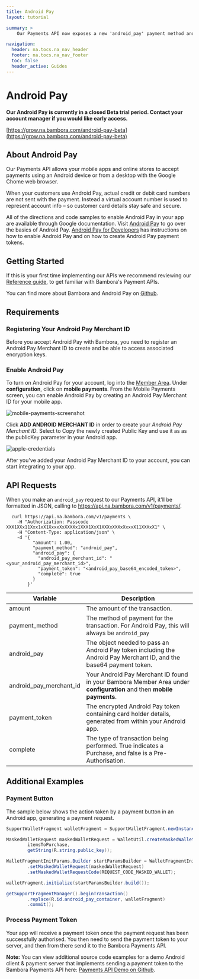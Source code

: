 ```yaml
---
title: Android Pay
layout: tutorial

summary: >
    Our Payments API now exposes a new 'android_pay' payment method and associated parameters to accept a base 64 encoded Android Pay payment token.

navigation:
  header: na.tocs.na_nav_header
  footer: na.tocs.na_nav_footer
  toc: false
  header_active: Guides
---
```


# Android Pay

**Our Android Pay is currently in a closed Beta trial period. Contact your account manager if you would like early access.**

[https://grow.na.bambora.com/android-pay-beta](https://grow.na.bambora.com/android-pay-beta)

## About Android Pay

Our Payments API allows your mobile apps and online stores to accept payments using an Android device or from a desktop with the Google Chome web browser.

When your customers use Android Pay, actual credit or debit card numbers are not sent with the payment. Instead a virtual account number is used to represent account info – so customer card details stay safe and secure.

All of the directions and code samples to enable Android Pay in your app are available through Google documentation. Visit [Android Pay](https://www.android.com/pay/) to go over the basics of Android Pay. [Android Pay for Developers](https://developers.google.com/android-pay/) has instructions on how to enable Android Pay and on how to create Android Pay payment tokens.

## Getting Started

If this is your first time implementing our APIs we recommend reviewing our [Reference guide](/docs/references/payment_APIs/), to get familiar with Bambora's Payment APIs.

You can find more about Bambora and Android Pay on [Github](https://github.com/bambora/na-payment-apis-demo).

## Requirements

### Registering Your Android Pay Merchant ID

Before you accept Android Pay with Bambora, you need to register an Android Pay Merchant ID to create and be able to access associated encryption keys.

### Enable Android Pay

To turn on Android Pay for your account, log into the [Member Area](https://web.na.bambora.com). Under **configuration**, click on **mobile payments**. From the Mobile Payments screen, you can enable Android Pay by creating an Android Pay Merchant ID for your mobile app.

<img src="/docs/guides/android_pay/android-mobile-payments-screenshot.png" alt="mobile-payments-screenshot">

Click **ADD ANDROID MERCHANT ID** in order to create your *Android Pay Merchant ID*. Select to Copy the newly created Public Key and use it as as the publicKey parameter in your Android app.

<img src="/docs/guides/android_pay/android-input.png" alt="apple-credentials">

After you've added your Android Pay Merchant ID to your account, you can start integrating to your app.

## API Requests

When you make an `android_pay` request to our Payments API, it'll be formatted in JSON, calling to https://api.na.bambora.com/v1/payments/.

```shell
  curl https://api.na.bambora.com/v1/payments \
    -H "Authorization: Passcode XXX1XXx11Xxx1xX1XxxxXxXXXXx1XXX1XxX1XXXxXXXxXxxxX11XXXxX1" \
    -H "Content-Type: application/json" \
    -d '{
          "amount": 1.00,
          "payment_method": "android_pay",
          "android_pay": {
            "android_pay_merchant_id": "<your_android_pay_merchant_id>",
            "payment_token": "<android_pay_base64_encoded_token>",
            "complete": true
          }
        }'
```

| Variable | Description |
| -------- | ----------- |
| amount | The amount of the transaction. |
| payment_method | The method of payment for the transaction. For Android Pay, this will always be `android_pay` |
| android_pay | The object needed to pass an Android Pay token including the Android Pay Merchant ID, and the base64 payment token. |
| android_pay_merchant_id | Your Android Pay Merchant ID found in your Bambora Member Area under **configuration** and then **mobile payments**. |
| payment_token | The encrypted Android Pay token containing card holder details, generated from within your Android app. |
| complete | The type of transaction being performed. True indicates a Purchase, and false is a Pre-Authorisation. |

## Additional Examples

### Payment Button

The sample below shows the action taken by a payment button in an Android app, generating a payment request.

```java
SupportWalletFragment walletFragment = SupportWalletFragment.newInstance(walletFragmentOptions);

MaskedWalletRequest maskedWalletRequest = WalletUtil.createMaskedWalletRequest(
        itemsToPurchase,
        getString(R.string.public_key));

WalletFragmentInitParams.Builder startParamsBuilder = WalletFragmentInitParams.newBuilder()
        .setMaskedWalletRequest(maskedWalletRequest)
        .setMaskedWalletRequestCode(REQUEST_CODE_MASKED_WALLET);

walletFragment.initialize(startParamsBuilder.build());

getSupportFragmentManager().beginTransaction()
        .replace(R.id.android_pay_container, walletFragment)
        .commit();
```

### Process Payment Token

Your app will receive a payment token once the payment request has been successfully authorised. You then need to send the payment token to your server, and then from there send it to the Bambora Payments API.

**Note:** You can view additional source code examples for a demo Android client & payment server that implements sending a payment token to the Bambora Payments API here: [Payments API Demo on Github](https://github.com/bambora/na-payment-apis-demo).
